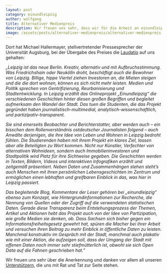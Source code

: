 ```yaml
---
layout: post
category: einundleipzig
author: wolfgang
title: Alternativer Medienpreis
description: Wir freuen uns sehr, dass wir für die Arbeit an einundleipzig einen 2. Preis in der Sparte „Online“ beim Alternativen Medienpreis 2015 verliehen bekommen haben. Letzten Freitag fand im Bildungszentrum Nürnberg die Preisverleihung statt.
image: /assets/posts/alternativer-medienpreis/alternativer-medienpreis.jpg
---
```

Dort hat Michael Hallermayer, stellvertretender Pressesprecher der Universität Augsburg, bei der Übergabe des Preises die [Laudatio](http://www.alternativer-medienpreis.de/pdf/15_2einundleipzig.pdf) auf uns gehalten:

*„Leipzig ist das neue Berlin. Kreativ, alternativ und mit Aufbruchsstimmung. Was Friedrichshain oder Neukölln droht, beschäftigt auch die Bewohner von Leipzig. Billige, hippe Viertel ziehen Investoren an, die Mieten steigen und die die dort  wohnen, können es sich nicht mehr leisten. Medien und Politik sprechen von Gentrifizierung, Reurbanisierung und Stadtentwicklung. In Leipzig erzählt das Onlineprojekt „Einundleipzig“ die verschiedenen Geschichten hinter diesen großen Begriffen und begleitet aufmerksam den Wandel der Stadt. Das tuen die Studenten, die das Projekt gegründet haben journalistisch-multimedial, analytisch-wissenschaftlich, und partizipativ-transparent.*

*Sie sind einerseits Beobachter und Berichterstatter, aber werden auch – ein bisschen dem Rollenverständnis ostdeutscher Journalisten folgend – auch Anwälte derjenigen, die ihre Idee von Leben und Wohnen in Leipzig bedroht fühlen. Die Studierenden haben mit ihrem Projekt ein klares Ziel, lassen aber alle Beteiligten zu Wort kommen. Nicht nur Künstler, Verfechter von alternativen Wohnideen, sondern auch Immobilieninvestoren und Stadtpolitik wird Platz für ihre Sichtweise gegeben. Die Geschichten werden in Texten, Bildern, Videos und interaktiven Infografiken erzählt und zeitgemäß präsentiert. Neben Daten und Zusammenhängen stehen steht’s auch Menschen mit ihren persönlichen Lebensgeschichten im Zentrum und ermöglichen einen lebhaften und greifbaren Einblick in das, was hier in Leipzig passiert.*

*Das begleitende Blog, Kommentare der Leser gehören bei „einundleipzig“ ebenso zum Konzept, wie Hintergrundinformationen zur Recherche, die Nennung von Quellen oder der Zugriff auf die verwendeten statistischen Daten. Gerade diese Transparenz beim Entstehungsprozess der Themen, Artikel und Aktionen hebt das Projekt auch von der Idee von Partizipation, wie große Medien sie denken, ab. Dass Sachsen sich bisher gegen ein Informationsfreiheitsgesetz gewehrt hat, spüren die Macher bei ihrer Arbeit und versuchen ihren Beitrag zu mehr Einblick in öffentliche Daten zu leisten. Manchmal konstruktiv im Gespräch mit der Stadt, manchmal auch plakativ wie mit einer Aktion, die aufzeigen soll, dass der Umgang der Stadt mit offenen Daten noch immer sehr stiefmütterlich ist, obwohl sie sich Open Data auf die Fahnen geschrieben hat.”*

Wir freuen uns sehr über die Anerkennung und danken vor allem all unseren [Unterstützern](/dank/), die uns mit Rat und Tat zur Seite stehen.